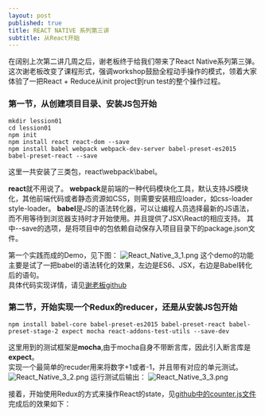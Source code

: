 ```yaml
---
layout: post
published: true
title: REACT NATIVE 系列第三讲
subtitle: 从React开始
---
```


在阔别上次第二讲几周之后，谢老板终于给我们带来了React Native系列第三弹。  
这次谢老板改变了课程形式，强调workshop鼓励全程动手操作的模式，领着大家体验了一把React + Reduce从init project到run test的整个操作过程。

### 第一节，从创建项目目录、安装JS包开始
~~~
mkdir lession01
cd lession01
npm init
npm install react react-dom --save
npm install babel webpack webpack-dev-server babel-preset-es2015 babel-preset-react --save
~~~
这里一共安装了三类包，react\webpack\babel。  

**react**就不用说了。
**webpack**是前端的一种代码模块化工具，默认支持JS模块化，其他前端代码或者静态资源如CSS，则需要安装相应loader，如css-loader style-loader。
**babel**是JS的语法转化器，可以让编程人员选择最新的JS语法，而不用等待到浏览器支持时才开始使用。并且提供了JSX\React的相应支持。
其中--save的选项，是将项目中的包依赖自动保存入项目目录下的package.json文件。

第一个实践而成的Demo，见下图：
![React_Native_3_1.png]({{site.baseurl}}/img/React_Native_3_1.png)
这个demo的功能主要是试了一把babel的语法转化的效果，左边是ES6、JSX，右边是Babel转化后的语句。  
具体代码实现详情，请见[谢老板github](https://github.com/wesleyxie/lesson1)

### 第二节，开始实现一个Redux的reducer，还是从安装JS包开始
~~~
npm install babel-core babel-preset-es2015 babel-preset-react babel-preset-stage-2 expect mocha react-addons-test-utils --save-dev
~~~
这里用到的测试框架是**mocha**,由于mocha自身不带断言库，因此引入断言库是**expect**。  
实现一个最简单的recuder用来将数字+1或者-1，并且带有对应的单元测试。
![React_Native_3_2.png]({{site.baseurl}}/img/React_Native_3_2.png)
运行测试后输出：
![React_Native_3_3.png]({{site.baseurl}}/img/React_Native_3_3.png)

接着，开始使用Redux的方式来操作React的state，见[github中的counter.js文件](https://github.com/wesleyxie/lesson1/blob/master/counter.js)
完成后的效果如下：

